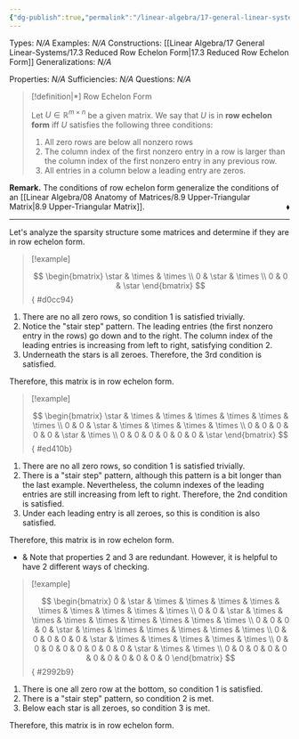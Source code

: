 ```yaml
---
{"dg-publish":true,"permalink":"/linear-algebra/17-general-linear-systems/17-2-row-echelon-form/","tags":["Type/Definition","Topic/Linear_Algebra"]}
---
```


Types: *N/A*
Examples: *N/A*
Constructions: [[Linear Algebra/17 General Linear-Systems/17.3 Reduced Row Echelon Form\|17.3 Reduced Row Echelon Form]]
Generalizations: *N/A*

Properties: *N/A*
Sufficiencies: *N/A*
Questions: *N/A*

> [!definition|*] Row Echelon Form
> 
> Let $U \in \mathbb{R}^{m \times n}$ be a given matrix. We say that $U$ is in **row echelon form** iff $U$ satisfies the following three conditions:
> 1. All zero rows are below all nonzero rows
> 2. The column index of the first nonzero entry in a row is larger than the column index of the first nonzero entry in any previous row.
> 3. All entries in a column below a leading entry are zeros.

**Remark.** The conditions of row echelon form generalize the conditions of an [[Linear Algebra/08 Anatomy of Matrices/8.9 Upper-Triangular Matrix\|8.9 Upper-Triangular Matrix]].
 <span style='float:right;'>$\blacklozenge$</span>

---

Let's analyze the sparsity structure some matrices and determine if they are in row echelon form.
> [!example] 
> 
> $$
> \begin{bmatrix}
> \star & \times & \times \\
> 0 & \star & \times \\
> 0 & 0 & \star
> \end{bmatrix}
> $$
{ #d0cc94}


1. There are no all zero rows, so condition 1 is satisfied trivially.
2. Notice the "stair step" pattern. The leading entries (the first nonzero entry in the rows) go down and to the right. The column index of the leading entries is increasing from left to right, satisfying condition 2.
3. Underneath the stars is all zeroes. Therefore, the 3rd condition is satisfied.

Therefore, this matrix is in row echelon form.

> [!example] 
> 
> $$
> \begin{bmatrix}
> \star & \times & \times & \times & \times & \times & \times \\
> 0 & 0 & \star & \times & \times & \times & \times \\
> 0 & 0 & 0 & 0 & 0 & \star & \times \\
> 0 & 0 & 0 & 0 & 0 & 0 & \star
> \end{bmatrix}
> $$
{ #ed410b}


1. There are no all zero rows, so condition 1 is satisfied trivially.
2. There is a "stair step" pattern, although this pattern is a bit longer than the last example. Nevertheless, the column indexes of the leading entries are still increasing from left to right. Therefore, the 2nd condition is satisfied.
3. Under each leading entry is all zeroes, so this is condition is also satisfied.

Therefore, this matrix is in row echelon form.
- & Note that properties 2 and 3 are redundant. However, it is helpful to have 2 different ways of checking.


> [!example] 
> 
> $$
> \begin{bmatrix}
> 0 & \star & \times & \times & \times & \times & \times & \times & \times & \times & \times \\
> 0 & 0 & \star & \times & \times & \times & \times & \times & \times & \times & \times \\
> 0 & 0 & 0 & 0 & \star & \times & \times & \times & \times & \times & \times \\
> 0 & 0 & 0 & 0 & 0 & \star & \times & \times & \times & \times & \times \\
> 0 & 0 & 0 & 0 & 0 & 0 & 0 & 0 & \star & \times & \times \\
> 0 & 0 & 0 & 0 & 0 & 0 & 0 & 0 & 0 & 0 & 0
> \end{bmatrix}
> $$
{ #2992b9}


1. There is one all zero row at the bottom, so condition 1 is satisfied.
2. There is a "stair step" pattern, so condition 2 is met.
3. Below each star is all zeroes, so condition 3 is met.

Therefore, this matrix is in row echelon form.